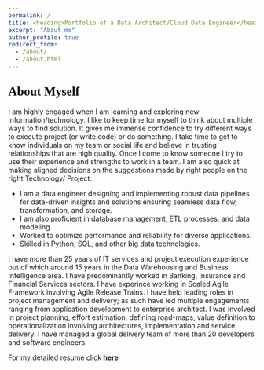 ```yaml
---
permalink: /
title: <heading>Portfolio of a Data Architect/Cloud Data Engineer</heading>
excerpt: "About me"
author_profile: true
redirect_from:
  - /about/
  - /about.html
---
```


<style>
heading { color: black; text-align: center; font-family: verdana; font-size: 27px }
sub-heading { color: black; text-align: left; font-family: verdana; font-size: 25px }
text1 { color: green; text-align: left; font-family: verdana; font-size: 20px }
</style>

## <sub-heading> About Myself </sub-heading>

I am highly engaged when I am learning and exploring new information/technology. I like to keep time for myself to think about multiple ways to find solution. It gives me immense confidence to try different ways to execute project (or write code) or do something.
I take time to get to know individuals on my team or social life and believe in trusting relationships that are high quality. Once I come to know someone I try to use their experience and strengths to work in a team. I am also quick at making aligned decisions on the suggestions made by right people on the right Technology/ Project.

- I am a data engineer designing and implementing robust data pipelines for data-driven insights and solutions ensuring seamless data flow, transformation, and storage.
- I am also proficient in database management, ETL processes, and data modeling.
- Worked to optimize performance and reliability for diverse applications.
- Skilled in Python, SQL, and other big data technologies.

I have more than 25 years of IT services and project execution experience out of which around 15 years in the Data Warehousing and Business Intelligence area. I have predominantly worked in Banking, Insurance and Financial Services sectors. I have experince working in Scaled Agile Framework involving Agile Release Trains.
I have held leading roles in project management and delivery; as such have led multiple engagements ranging from application development to enterprise architect. I was involved in project planning, effort estimation, defining road-maps, value definition to operationalization involving architectures, implementation and service delivery. I have managed a global delivery team of more than 20 developers and software engineers.

For my detailed resume click [**here**](/cv/)
